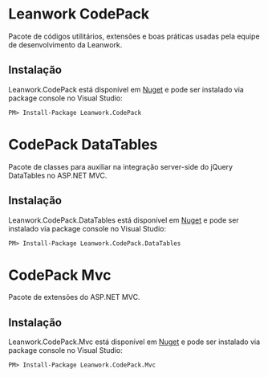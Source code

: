# Leanwork CodePack

Pacote de códigos utilitários, extensões e boas práticas usadas pela equipe de desenvolvimento da Leanwork.

## Instalação

Leanwork.CodePack está disponível em [Nuget](https://nuget.org/packages/Leanwork.Codepack/) e pode ser instalado via package console no Visual Studio:

```
PM> Install-Package Leanwork.CodePack
```

# CodePack DataTables

Pacote de classes para auxiliar na integração server-side do jQuery DataTables no ASP.NET MVC.

## Instalação


Leanwork.CodePack.DataTables está disponível em [Nuget](https://nuget.org/packages/Leanwork.CodePack.DataTables/) e pode ser instalado via package console no Visual Studio:

```
PM> Install-Package Leanwork.CodePack.DataTables
```

# CodePack Mvc

Pacote de extensões do ASP.NET MVC.

## Instalação

Leanwork.CodePack.Mvc está disponível em [Nuget](https://nuget.org/packages/Leanwork.CodePack.Mvc/) e pode ser instalado via package console no Visual Studio:

```
PM> Install-Package Leanwork.CodePack.Mvc
```
